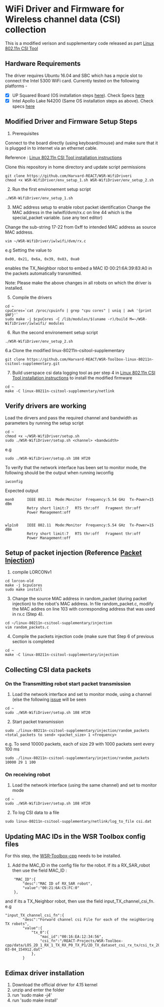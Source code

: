 # WiFi Driver and Firmware for Wireless channel data (CSI) collection

This is a modified verison and supplementary code released as part [Linux 802.11n CSI Tool](http://dhalperi.github.io/linux-80211n-csitool/) 

## Hardware Requirements
The driver requires Ubuntu 16.04 and SBC which has a mpcie slot to connect the Intel 5300 WiFi card. Currently tested on the following platforms -

- [x] UP Squared Board (OS installation steps [here](https://github.com/up-board/up-community/wiki/Ubuntu_16.04)). Check Specs [here](https://up-shop.org/up-squared-series.html)
- [x] Intel Apollo Lake N4200 (Same OS installation steps as above). Check specs [here](https://www.onlogic.com/epm163/)

## Modified Driver and Firmware Setup Steps

1. Prerequisites

Connect to the board directly (using keyboard/mouse) and make sure that it is plugged in to internet via an ethernet cable.

Reference : [Linux 802.11n CSI Tool installation instructions](http://dhalperi.github.io/linux-80211n-csitool/installation.html)

Clone this repository in home directory and update script permissions
```
git clone https://github.com/Harvard-REACT/WSR-WifiDriveri
chmod +x WSR-WifiDriver/env_setup_1.sh WSR-WifiDriver/env_setup_2.sh
```

2. Run the first environement setup script
```
./WSR-WifiDriver/env_setup_1.sh 
```

3. MAC address setup to enable robot packet identification
Change the MAC address in the iwlwifi/dvm/rx.c on line 44 which is the special_packet variable. (use any text editor)

Change the sub-string 17-22 from 0xff to intended MAC address as source MAC address.
```
vim ~/WSR-WifiDriver/iwlwifi/dvm/rx.c
```

e.g Setting the value to
```
0x00, 0x21, 0x6a, 0x39, 0x83, 0xa0
``` 
enables the TX_Neighbor robot to embed a MAC ID 00:21:6A:39:83:A0 in the packets automatically transmitted. 

Note: Please make the above changes in all robots on which the driver is installed. 

5. Compile the drivers
```
cd ~
cpuCores=`cat /proc/cpuinfo | grep "cpu cores" | uniq | awk '{print $NF}'`
sudo make -j $cpuCores -C /lib/modules/$(uname -r)/build M=~/WSR-WifiDriver/iwlwifi/ modules
```

6. Run the second environement setup script
```
./WSR-WifiDriver/env_setup_2.sh
```

6.a Clone the modified linux-80211n-csitool-supplementary
```
git clone https://github.com/Harvard-REACT/WSR-Toolbox-linux-80211n-csitool-supplementary.git
```

7. Build userspace csi data logging tool as per step 4 in [Linux 802.11n CSI Tool installation instructions](http://dhalperi.github.io/linux-80211n-csitool/installation.html) to install the modified firmware
```
cd ~
make -C linux-80211n-csitool-supplementary/netlink
```

## Verify drivers are working

Load the dirvers and pass the required channel and bandwidth as parameters by running the setup script
```
cd ~
chmod +x ~/WSR-WifiDriver/setup.sh
sudo ./WSR-WifiDriver/setup.sh <channel> <bandwidth>
```
e.g
```
sudo ./WSR-WifiDriver/setup.sh 108 HT20
```
To verify that the network interface has been set to monitor mode, the following should be the output when running iwconfig

```
iwconfig

```

Expected output

```
mon0      IEEE 802.11  Mode:Monitor  Frequency:5.54 GHz  Tx-Power=15 dBm   
          Retry short limit:7   RTS thr:off   Fragment thr:off
          Power Management:off
          

wlp1s0    IEEE 802.11  Mode:Monitor  Frequency:5.54 GHz  Tx-Power=15 dBm   
          Retry short limit:7   RTS thr:off   Fragment thr:off
          Power Management:off

```

## Setup of packet injection (Reference [Packet Injection](https://github.com/dhalperi/linux-80211n-csitool-supplementary/tree/master/injection))

1. compile LORCONv1
```
cd lorcon-old
make -j $cpuCores
sudo make install
```

3. Change the source MAC address in random_packet (during packet injection) to the robot's MAC address. In file random_packet.c, modify the MAC addres on line 103 with corresponding address that was used in rx.c (Step 4).

```
cd ~/linux-80211n-csitool-supplementary/injection
vim random_packets.c
```

4. Compile the packets injection code (make sure that Step 6 of previous section is completed
```
cd ~
make -C linux-80211n-csitool-supplementary/injection
```

## Collecting CSI data packets
### On the Transmitting robot start packet transmission

1. Load the network interface and set to monitor mode, using a channel (else the following [issue](https://github.com/dhalperi/linux-80211n-csitool-supplementary/issues/132) will be seen
```
cd ~
sudo ./WSR-WifiDriver/setup.sh 108 HT20
```

2. Start packet transmission
```
sudo ./linux-80211n-csitool-supplementary/injection/random_packets <total_packets to send> <packet_size> 1 <frequency>
```

e.g. To send 10000 packets, each of size 29 with 1000 packets sent every 100 ms

```
sudo ./linux-80211n-csitool-supplementary/injection/random_packets 10000 29 1 100
```

### On receiving robot
1. Load the network interface (using the same channel) and set to monitor mode
```
cd ~
sudo ./WSR-WifiDriver/setup.sh 108 HT20
```

2. To log CSI data to a file
```
sudo linux-80211n-csitool-supplementary/netlink/log_to_file csi.dat
```

## Updating MAC IDs in the WSR Toolbox config files
For this step, the [WSR-Toolbox-cpp](https://github.com/Harvard-REACT/WSR-Toolbox-cpp) needs to be installed.

1. Add the MAC_ID in the config file for the robot. If its a RX_SAR_robot then use the field MAC_ID :
```
    "MAC_ID":{
        "desc":"MAC ID of RX_SAR robot",
        "value":"00:21:6A:C5:FC:0"
    },
``` 

and if its a TX_Neighbor robot, then use the field input_TX_channel_csi_fn. e.g
```
"input_TX_channel_csi_fn":{
        "desc":"Forward channel csi File for each of the neighboring TX robots",
        "value":{
            "tx_0":{
                "mac_id":"00:16:EA:12:34:56",
                "csi_fn":"/REACT-Projects/WSR-Toolbox-cpp/data/LOS_2D_1_RX_1_TX_RX_P0_TX_P1/2D_TX_dataset_csi_rx_tx/csi_tx_2021-03-04_154912.dat"
            },
        }
```


## Edimax driver installation
1. Download the official driver for 4.15 kernel
2. unzip and enter the folder
3. run 'sudo make -j4'
4. run 'sudo make install'








